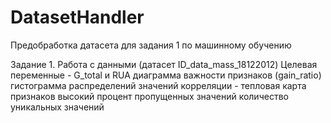 # DatasetHandler
Предобработка датасета для задания 1 по машинному обучению

Задание 1. Работа с данными (датасет ID_data_mass_18122012)
Целевая переменные - G_total и RUA
диаграмма важности признаков (gain_ratio)
гистограмма распределений значений
корреляции - тепловая карта признаков
высокий процент пропущенных значений
количество уникальных значений

